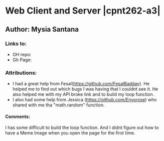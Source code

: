 # Web Client and Server |cpnt262-a3|


## Author: Mysia Santana


### Links to:
* GH repo:
* Gh Page:

### Attributions:
* I had a great help from Fesal(https://github.com/FesalBadday). He helped me to find out which bugs I was having that I couldnt see it. He also helped me with my API broke link and to build my loop function.
* I also had some help from Jessica (https://github.com/Enyorose) who shared with me tha "math.random" function.

#### Comments:
I has some difficult to build the loop function. And I didnt figure out how to have a Meme Image when you open the page for the first time.


